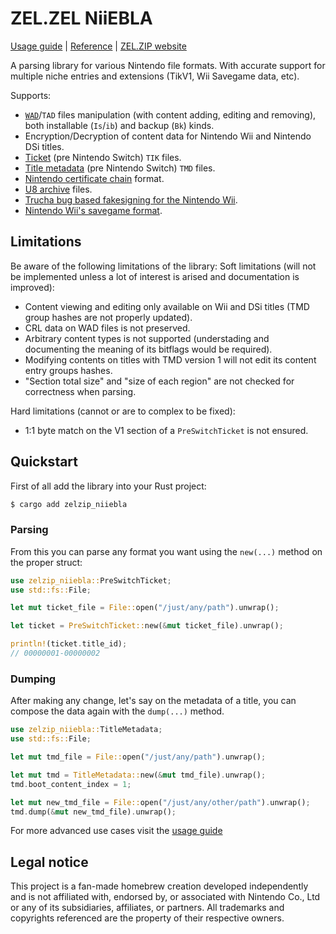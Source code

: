 # ZEL.ZEL NiiEBLA

[Usage guide](https://docs.zel.zip/niiebla/niiebla.html) | [Reference](https://docs.rs/zelzip_niiebla) | [ZEL.ZIP website](https://zel.zip)

A parsing library for various Nintendo file formats. With accurate support for multiple niche entries and extensions (TikV1, Wii Savegame data, etc).

Supports:

- [`WAD`](https://wiibrew.org/wiki/WAD_files)/`TAD` files manipulation (with content adding, editing and removing), both installable (`Is`/`ib`) and backup (`Bk`) kinds.
- Encryption/Decryption of content data for Nintendo Wii and Nintendo DSi titles.
- [Ticket](https://wiibrew.org/wiki/Ticket) (pre Nintendo Switch) `TIK` files.
- [Title metadata](https://wiibrew.org/wiki/Title_metadata) (pre Nintendo Switch) `TMD` files.
- [Nintendo certificate chain](https://wiibrew.org/wiki/Certificate_chain) format.
- [U8 archive](https://wiibrew.org/wiki/U8_archive) files.
- [Trucha bug based fakesigning for the Nintendo Wii](https://wiibrew.org/wiki/Signing_bug).
- [Nintendo Wii's savegame format](https://wiibrew.org/wiki/Savegame_Files).

## Limitations

Be aware of the following limitations of the library:
Soft limitations (will not be implemented unless a lot of interest is arised and documentation is improved):

- Content viewing and editing only available on Wii and DSi titles (TMD group hashes are not properly updated).
- CRL data on WAD files is not preserved.
- Arbitrary content types is not supported (understading and documenting the meaning of its bitflags would be required).
- Modifying contents on titles with TMD version 1 will not edit its content entry groups hashes.
- "Section total size" and "size of each region" are not checked for correctness when parsing.

Hard limitations (cannot or are to complex to be fixed):

- 1:1 byte match on the V1 section of a `PreSwitchTicket` is not ensured.

## Quickstart

First of all add the library into your Rust project:

```sh
$ cargo add zelzip_niiebla
```

### Parsing

From this you can parse any format you want using the `new(...)` method on the proper struct:

```rust
use zelzip_niiebla::PreSwitchTicket;
use std::fs::File;

let mut ticket_file = File::open("/just/any/path").unwrap();

let ticket = PreSwitchTicket::new(&mut ticket_file).unwrap();

println!(ticket.title_id);
// 00000001-00000002
```

### Dumping

After making any change, let's say on the metadata of a title, you can compose the data again with the `dump(...)` method.

```rust
use zelzip_niiebla::TitleMetadata;
use std::fs::File;

let mut tmd_file = File::open("/just/any/path").unwrap();

let mut tmd = TitleMetadata::new(&mut tmd_file).unwrap();
tmd.boot_content_index = 1;

let mut new_tmd_file = File::open("/just/any/other/path").unwrap();
tmd.dump(&mut new_tmd_file).unwrap();
```

For more advanced use cases visit the [usage guide](https://docs.zel.zip/niiebla/niiebla.html)

## Legal notice

This project is a fan-made homebrew creation developed independently and is not affiliated with, endorsed by, or associated with Nintendo Co., Ltd or any of its subsidiaries, affiliates, or partners. All trademarks and copyrights referenced are the property of their respective owners.
